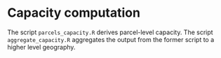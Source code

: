 # Capacity computation

The script `parcels_capacity.R` derives parcel-level capacity. The script `aggregate_capacity.R` aggregates the output from the former script to a higher level geography. 

